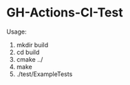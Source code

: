 # GH-Actions-CI-Test

Usage: 
1) mkdir build
2) cd build
3) cmake ../
4) make
5) ./test/ExampleTests
